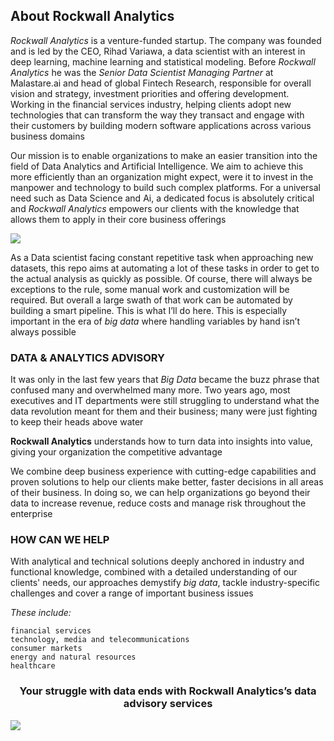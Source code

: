 ## About Rockwall Analytics
*Rockwall Analytics* is a venture-funded startup. The company was founded and is led by the CEO, Rihad Variawa, a data scientist with an interest in deep learning, machine learning and statistical modeling. Before *Rockwall Analytics* he was the *Senior Data Scientist Managing Partner* at Malastare.ai and head of global Fintech Research, responsible for overall vision and strategy, investment priorities and offering development. Working in the financial services industry, helping clients adopt new technologies that can transform the way they transact and engage with their customers by building modern software applications across various business domains
 
Our mission is to enable organizations to make an easier transition into the field of Data Analytics and Artificial Intelligence. We aim to achieve this more efficiently than an organization might expect, were it to invest in the manpower and technology to build such complex platforms. For a universal need such as Data Science and Ai, a dedicated focus is absolutely critical and *Rockwall Analytics* empowers our clients with the knowledge that allows them to apply in their core business offerings

![](https://media.giphy.com/media/3oKIPEqDGUULpEU0aQ/giphy.gif)

As a Data scientist facing constant repetitive task when approaching new datasets, this repo aims at automating a lot of these tasks in order to get to the actual analysis as quickly as possible. Of course, there will always be exceptions to the rule, some manual work and customization will be required. But overall a large swath of that work can be automated by building a smart pipeline. This is what I’ll do here. This is especially important in the era of *big data* where handling variables by hand isn’t always possible

### DATA & ANALYTICS ADVISORY

It was only in the last few years that *Big Data* became the buzz phrase that confused many and overwhelmed many more. Two years ago, most executives and IT departments were still struggling to understand what the data revolution meant for them and their business; many were just fighting to keep their heads above water

**Rockwall Analytics** understands how to turn data into insights into value, giving your organization the competitive advantage

We combine deep business experience with cutting-edge capabilities and proven solutions to help our clients make better, faster decisions in all areas of their business. In doing so, we can help organizations go beyond their data to increase revenue, reduce costs and manage risk throughout the enterprise 

### HOW CAN WE HELP

With analytical and technical solutions deeply anchored in industry and functional knowledge, combined with a detailed understanding of our clients' needs, our approaches demystify *big data*, tackle industry-specific challenges and cover a range of important business issues

*These include:*
```
financial services
technology, media and telecommunications
consumer markets
energy and natural resources
healthcare
```

<center> <h3>Your struggle with data ends with Rockwall Analytics’s data advisory services</h3> </center>

![](https://drive.google.com/uc?export=view&id=1vu0AnrqIi-OK_3u8kd0BNCgCmtLfZ5iw)
